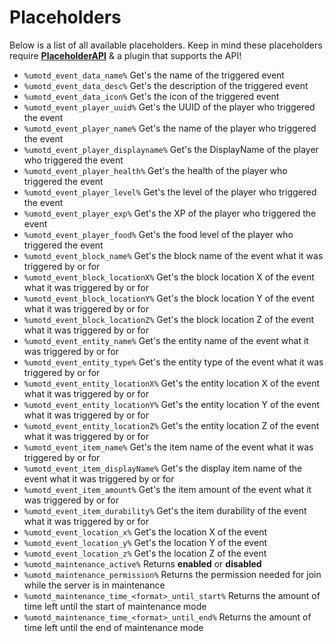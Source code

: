 # Placeholders
Below is a list of all available placeholders. Keep in mind these placeholders require **[PlaceholderAPI](https://www.spigotmc.org/resources/6245/)** & a plugin that supports the API!
<br>

* `%umotd_event_data_name%`
  Get's the name of the triggered event
* `%umotd_event_data_desc%`
  Get's the description of the triggered event
* `%umotd_event_data_icon%`
  Get's the icon of the triggered event
* `%umotd_event_player_uuid%`
  Get's the UUID of the player who triggered the event
* `%umotd_event_player_name%`
  Get's the name of the player who triggered the event
* `%umotd_event_player_displayname%`
  Get's the DisplayName of the player who triggered the event
* `%umotd_event_player_health%`
  Get's the health of the player who triggered the event
* `%umotd_event_player_level%`
  Get's the level of the player who triggered the event
* `%umotd_event_player_exp%`
  Get's the XP of the player who triggered the event
* `%umotd_event_player_food%`
  Get's the food level of the player who triggered the event
* `%umotd_event_block_name%`
  Get's the block name of the event what it was triggered by or for
* `%umotd_event_block_locationX%`
  Get's the block location X of the event what it was triggered by or for
* `%umotd_event_block_locationY%`
  Get's the block location Y of the event what it was triggered by or for
* `%umotd_event_block_locationZ%`
  Get's the block location Z of the event what it was triggered by or for
* `%umotd_event_entity_name%`
  Get's the entity name of the event what it was triggered by or for
* `%umotd_event_entity_type%`
  Get's the entity type of the event what it was triggered by or for
* `%umotd_event_entity_locationX%`
  Get's the entity location X of the event what it was triggered by or for 
* `%umotd_event_entity_locationY%`
  Get's the entity location Y of the event what it was triggered by or for 
* `%umotd_event_entity_locationZ%`
  Get's the entity location Z of the event what it was triggered by or for 
* `%umotd_event_item_name%`
  Get's the item name of the event what it was triggered by or for
* `%umotd_event_item_displayName%`
  Get's the display item name of the event what it was triggered by or for
* `%umotd_event_item_amount%`
  Get's the item amount of the event what it was triggered by or for
* `%umotd_event_item_durability%`
  Get's the item durability of the event what it was triggered by or for
* `%umotd_event_location_x%`
  Get's the location X of the event
* `%umotd_event_location_y%`
  Get's the location Y of the event
* `%umotd_event_location_z%`
  Get's the location Z of the event
* `%umotd_maintenance_active%`
  Returns **enabled** or **disabled**
* `%umotd_maintenance_permission%`
  Returns the permission needed for join while the server is in maintenance
* `%umotd_maintenance_time_<format>_until_start%`
  Returns the amount of time left until the start of maintenance mode
* `%umotd_maintenance_time_<format>_until_end%`
  Returns the amount of time left until the end of maintenance mode
